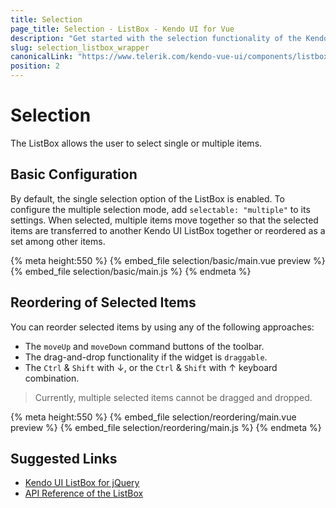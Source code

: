 ```yaml
---
title: Selection
page_title: Selection - ListBox - Kendo UI for Vue
description: "Get started with the selection functionality of the Kendo UI ListBox wrapper in Vue projects."
slug: selection_listbox_wrapper
canonicalLink: "https://www.telerik.com/kendo-vue-ui/components/listbox/selection"
position: 2
---
```


<div><WrapperBanner link="/kendo-vue-ui/components/listbox/selection"></WrapperBanner></div>    

# Selection

The ListBox allows the user to select single or multiple items.

## Basic Configuration

By default, the single selection option of the ListBox is enabled. To configure the multiple selection mode, add `selectable: "multiple"` to its settings. When selected, multiple items move together so that the selected items are transferred to another Kendo UI ListBox together or reordered as a set among other items.

{% meta height:550 %}
{% embed_file selection/basic/main.vue preview %}
{% embed_file selection/basic/main.js %}
{% endmeta %}

## Reordering of Selected Items

You can reorder selected items by using any of the following approaches:

* The `moveUp` and `moveDown` command buttons of the toolbar.
* The drag-and-drop functionality if the widget is `draggable`.
* The `Ctrl` & `Shift` with &darr;, or the `Ctrl` & `Shift` with &uarr; keyboard combination.

> Currently, multiple selected items cannot be dragged and dropped.

{% meta height:550 %}
{% embed_file selection/reordering/main.vue preview %}
{% embed_file selection/reordering/main.js %}
{% endmeta %}

## Suggested Links

* [Kendo UI ListBox for jQuery](https://docs.telerik.com/kendo-ui/api/javascript/ui/listbox)
* [API Reference of the ListBox](https://docs.telerik.com/kendo-ui/api/javascript/ui/listbox)

